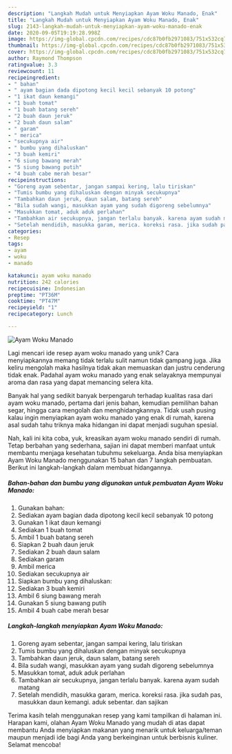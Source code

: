 ```yaml
---
description: "Langkah Mudah untuk Menyiapkan Ayam Woku Manado, Enak"
title: "Langkah Mudah untuk Menyiapkan Ayam Woku Manado, Enak"
slug: 2143-langkah-mudah-untuk-menyiapkan-ayam-woku-manado-enak
date: 2020-09-05T19:19:28.998Z
image: https://img-global.cpcdn.com/recipes/cdc87b0fb2971083/751x532cq70/ayam-woku-manado-foto-resep-utama.jpg
thumbnail: https://img-global.cpcdn.com/recipes/cdc87b0fb2971083/751x532cq70/ayam-woku-manado-foto-resep-utama.jpg
cover: https://img-global.cpcdn.com/recipes/cdc87b0fb2971083/751x532cq70/ayam-woku-manado-foto-resep-utama.jpg
author: Raymond Thompson
ratingvalue: 3.3
reviewcount: 11
recipeingredient:
- " bahan"
- " ayam bagian dada dipotong kecil kecil sebanyak 10 potong"
- "1 ikat daun kemangi"
- "1 buah tomat"
- "1 buah batang sereh"
- "2 buah daun jeruk"
- "2 buah daun salam"
- " garam"
- " merica"
- "secukupnya air"
- " bumbu yang dihaluskan"
- "3 buah kemiri"
- "6 siung bawang merah"
- "5 siung bawang putih"
- "4 buah cabe merah besar"
recipeinstructions:
- "Goreng ayam sebentar, jangan sampai kering, lalu tiriskan"
- "Tumis bumbu yang dihaluskan dengan minyak secukupnya"
- "Tambahkan daun jeruk, daun salam, batang sereh"
- "Bila sudah wangi, masukkan ayam yang sudah digoreng sebelumnya"
- "Masukkan tomat, aduk aduk perlahan"
- "Tambahkan air secukupnya, jangan terlalu banyak. karena ayam sudah matang"
- "Setelah mendidih, masukka garam, merica. koreksi rasa. jika sudah pas, masukkan daun kemangi. aduk sebentar. dan sajikan"
categories:
- Resep
tags:
- ayam
- woku
- manado

katakunci: ayam woku manado 
nutrition: 242 calories
recipecuisine: Indonesian
preptime: "PT36M"
cooktime: "PT47M"
recipeyield: "1"
recipecategory: Lunch

---
```



![Ayam Woku Manado](https://img-global.cpcdn.com/recipes/cdc87b0fb2971083/751x532cq70/ayam-woku-manado-foto-resep-utama.jpg)

Lagi mencari ide resep ayam woku manado yang unik? Cara menyiapkannya memang tidak terlalu sulit namun tidak gampang juga. Jika keliru mengolah maka hasilnya tidak akan memuaskan dan justru cenderung tidak enak. Padahal ayam woku manado yang enak selayaknya mempunyai aroma dan rasa yang dapat memancing selera kita.

Banyak hal yang sedikit banyak berpengaruh terhadap kualitas rasa dari ayam woku manado, pertama dari jenis bahan, kemudian pemilihan bahan segar, hingga cara mengolah dan menghidangkannya. Tidak usah pusing kalau ingin menyiapkan ayam woku manado yang enak di rumah, karena asal sudah tahu triknya maka hidangan ini dapat menjadi suguhan spesial.




Nah, kali ini kita coba, yuk, kreasikan ayam woku manado sendiri di rumah. Tetap berbahan yang sederhana, sajian ini dapat memberi manfaat untuk membantu menjaga kesehatan tubuhmu sekeluarga. Anda bisa menyiapkan Ayam Woku Manado menggunakan 15 bahan dan 7 langkah pembuatan. Berikut ini langkah-langkah dalam membuat hidangannya.

<!--inarticleads1-->

##### Bahan-bahan dan bumbu yang digunakan untuk pembuatan Ayam Woku Manado:

1. Gunakan  bahan:
1. Sediakan  ayam bagian dada dipotong kecil kecil sebanyak 10 potong
1. Gunakan 1 ikat daun kemangi
1. Sediakan 1 buah tomat
1. Ambil 1 buah batang sereh
1. Siapkan 2 buah daun jeruk
1. Sediakan 2 buah daun salam
1. Sediakan  garam
1. Ambil  merica
1. Sediakan secukupnya air
1. Siapkan  bumbu yang dihaluskan:
1. Sediakan 3 buah kemiri
1. Ambil 6 siung bawang merah
1. Gunakan 5 siung bawang putih
1. Ambil 4 buah cabe merah besar




<!--inarticleads2-->

##### Langkah-langkah menyiapkan Ayam Woku Manado:

1. Goreng ayam sebentar, jangan sampai kering, lalu tiriskan
1. Tumis bumbu yang dihaluskan dengan minyak secukupnya
1. Tambahkan daun jeruk, daun salam, batang sereh
1. Bila sudah wangi, masukkan ayam yang sudah digoreng sebelumnya
1. Masukkan tomat, aduk aduk perlahan
1. Tambahkan air secukupnya, jangan terlalu banyak. karena ayam sudah matang
1. Setelah mendidih, masukka garam, merica. koreksi rasa. jika sudah pas, masukkan daun kemangi. aduk sebentar. dan sajikan




Terima kasih telah menggunakan resep yang kami tampilkan di halaman ini. Harapan kami, olahan Ayam Woku Manado yang mudah di atas dapat membantu Anda menyiapkan makanan yang menarik untuk keluarga/teman maupun menjadi ide bagi Anda yang berkeinginan untuk berbisnis kuliner. Selamat mencoba!
